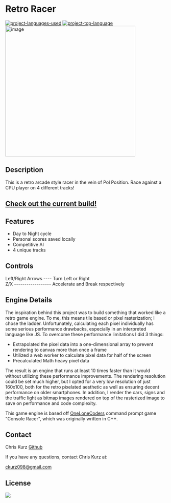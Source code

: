 # Retro Racer
  [![project-languages-used](https://img.shields.io/github/languages/count/ChrisKurz098/NASAteroids?color=important)](https://github.com/ChrisKurz098/racer)
  [![project-top-language](https://img.shields.io/github/languages/top/ChrisKurz098/NASAteroids?color=blueviolet)](https://github.com/ChrisKurz098/racer)  
<img width="407" alt="image" src="https://user-images.githubusercontent.com/90714216/177853724-f883b7a2-72ec-4f08-8069-da783de1bf24.png">

## Description  
This is a retro arcade style racer in the vein of Pol Position. Race against a CPU player on 4 different tracks!
## [Check out the current build!](https://chriskurz098.github.io/racer/)

## Features
- Day to Night cycle
- Personal scores saved locally
- Competitive AI
- 4 unique tracks

## Controls  
Left/Right Arrows ---- Turn Left or Right  
Z/X ------------------ Accelerate and Break respectively

## Engine Details
The inspiration behind this project was to build something that worked like a retro game engine. To me, this means tile based or pixel rasterization; I chose the ladder.  Unfortunately, calculating each pixel individually has some serious performance drawbacks, especially in an interpreted language like JS. To overcome these performance limitations I did 3 things:

- Extrapolated the pixel data into a one-dimensional array to prevent rendering to canvas more than once a frame
- Utilized a web worker to calculate pixel data for half of the screen
- Precalculated Math heavy pixel data

The result is an engine that runs at least 10 times faster than it would without utilizing these performance improvements. The rendering resolution could be set much higher, but I opted for a very low resolution of just 160x100, both for the retro pixelated aesthetic as well as ensuring decent performance on older smartphones. In addition, I render the cars, signs and the traffic light as bitmap images rendered on top of the rasterized image to save on performance and code complexity.

This game engine is based off  [OneLoneCoders](https://github.com/OneLoneCoder) command prompt game "Console Racer", which was originally written in C++. 

## Contact

Chris Kurz              [Github](https://github.com/chriskurz098)

If you have any questions, contact Chris Kurz at:

[ckurz098@gmail.com](mailto:ckurz098@gmail.com)

## License
  ![](https://img.shields.io/badge/license-MIT-blue)
